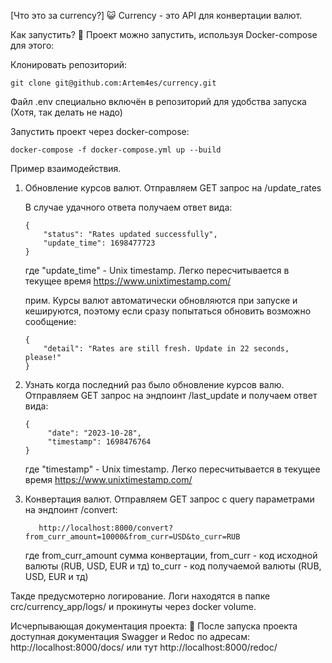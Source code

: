 [Что это за currency?] 😺
Currency - это API для конвертации валют.

Как запустить? 👾
Проект можно запустить, используя Docker-compose для этого:

Клонировать репозиторий:

```
git clone git@github.com:Artem4es/currency.git
```
Файл .env специально включён в репозиторий для удобства запуска (Хотя, так делать не надо)

Запустить проект через docker-compose:

```
docker-compose -f docker-compose.yml up --build
```

Пример взаимодействия.

1. Обновление курсов валют. Отправляем GET запрос на /update_rates
    
    В случае удачного ответа получаем ответ вида:
    
    ```
    {
        "status": "Rates updated successfully",
        "update_time": 1698477723
    }
    ```
   где "update_time" - Unix timestamp. Легко пересчитывается в текущее время https://www.unixtimestamp.com/

    прим. Курсы валют автоматически обновляются при запуске и кешируются, поэтому если сразу попытаться обновить возможно сообщение:
    
    ```
    {
        "detail": "Rates are still fresh. Update in 22 seconds, please!"
    }
    ```

2. Узнать когда последний раз было обновление курсов валю. Отправляем GET запрос на эндпоинт /last_update и получаем ответ вида:
   
   ```
   {
        "date": "2023-10-28",
        "timestamp": 1698476764
   }
   ```
    где "timestamp" - Unix timestamp. Легко пересчитывается в текущее время https://www.unixtimestamp.com/


3. Конвертация валют. Отправляем GET запрос с query параметрами на эндпоинт /convert:
   
   ```
      http://localhost:8000/convert?from_curr_amount=10000&from_curr=USD&to_curr=RUB
   ```
    где from_curr_amount cумма конвертации,
    from_curr - код исходной валюты (RUB, USD, EUR и тд)
    to_curr -  код получаемой валюты (RUB, USD, EUR и тд)

Такде предусмотерно логирование. Логи находятся в папке crc/currency_app/logs/ и прокинуты через docker volume.

Исчерпывающая документация проекта: 📘
После запуска проекта доступная документация Swagger и Redoc по адресам: http://localhost:8000/docs/ или тут http://localhost:8000/redoc/
